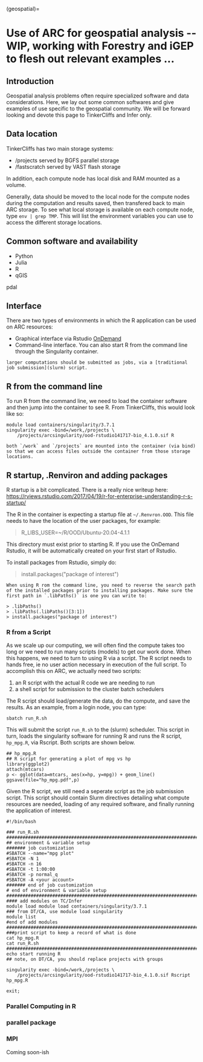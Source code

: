 (geospatial)=

# Use of ARC for geospatial analysis -- WIP, working with Forestry and iGEP to flesh out relevant examples ...

## Introduction

Geospatial analysis problems often require specialized software and data considerations.  Here, we lay out some common softwares and give examples of use specific to the geospatial community. We will be forward looking and devote this page to TinkerCliffs and Infer only.

## Data location

TinkerCliffs has two main storage systems:  

+ /projects served by BGFS parallel storage  
+ /fastscratch served by VAST flash storage  

In addition, each compute node has local disk and RAM mounted as a volume.

Generally, data should be moved to the local node for the compute nodes during the computation and results saved, then transfered back to main ARC storage.  To see what local storage is available on each compute node, type `env | grep TMP`.  This will list the environment variables you can use to access the different storage locations.

## Common software and availability

+ Python  
+ Julia
+ R  
+ qGIS  


pdal

## Interface

There are two types of environments in which the R application can be used on ARC resources:
- Graphical interface via Rstudio [OnDemand](ood)
- Command-line interface. You can also start R from the command line through the Singularity container.

```{note}
larger computations should be submitted as jobs, via a [traditional job submission](slurm) script.
```

## R from the command line

To run R from the command line, we need to load the container software and then jump into the container to see R.  From TinkerCliffs, this would look like so:

```
module load containers/singularity/3.7.1
singularity exec -bind=/work,/projects \
    /projects/arcsingularity/ood-rstudio141717-bio_4.1.0.sif R
```

```{note}
both `/work` and `/projects` are mounted into the container (via bind) so that we can access files outside the container from those storage locations.
```

## R startup, .Renviron and adding packages

R startup is a bit complicated.  There is a really nice writeup here:  
<https://rviews.rstudio.com/2017/04/19/r-for-enterprise-understanding-r-s-startup/>

The R in the container is expecting a startup file at `~/.Renvron.OOD`.  This file needs to have the location of the user packages, for example:

>R_LIBS_USER=~/R/OOD/Ubuntu-20.04-4.1.1

This directory must exist prior to starting R.  If you use the OnDemand Rstudio, it will be automatically created on your first start of Rstudio.

To install packages from Rstudio, simply do:

>install.packages("package of interest")

```{warning}
When using R rom the command line, you need to reverse the search path of the installed packages prior to installing packages. Make sure the first path in `.libPaths()` is one you can write to:
```

```
> .libPaths()
> .libPaths(.libPaths()[3:1])
> install.packages("package of interest")
```

### R from a Script

As we scale up our computing, we will often find the compute takes too long or we need to run many scripts (models) to get our work done.  When this happens, we need to turn to using R via a script.  The R script needs to hands free, ie no user action necessary in execution of the full script.  To accomplish this on ARC, we actually need two scripts:

1. an R script with the actual R code we are needing to run  
2. a shell script for submission to the cluster batch schedulers  

The R script should load/generate the data, do the compute, and save the results.  As an example, from a login node, you can type:

```
sbatch run_R.sh
```

This will submit the script `run_R.sh` to the (slurm) scheduler.  This script in turn, loads the singularity software for running R and runs the R script, `hp_mpg.R`, via Rscript.  Both scripts are shown below.


```
## hp_mpg.R
## R script for generating a plot of mpg vs hp
library(ggplot2)
attach(mtcars) 
p <- gglot(data=mtcars, aes(x=hp, y=mpg)) + geom_line()
ggsave(file="hp_mpg.pdf",p)
```

Given the R script, we still need a seperate script as the job submission script.  This script should contain Slurm directives detailing what compute resources are needed, loading of any required software, and finally running the application of interest.

```
#!/bin/bash

### run_R.sh
###########################################################################
## environment & variable setup
####### job customization
#SBATCH --name="mpg plot"
#SBATCH -N 1
#SBATCH -n 16
#SBATCH -t 1:00:00
#SBATCH -p normal_q
#SBATCH -A <your account>
####### end of job customization
# end of environment & variable setup
###########################################################################
#### add modules on TC/Infer
module load module load containers/singularity/3.7.1
### from DT/CA, use module load singularity
module list
#end of add modules
###########################################################################
###print script to keep a record of what is done
cat hp_mpg.R
cat run_R.sh
###########################################################################
echo start running R
## note, on DT/CA, you should replace projects with groups

singularity exec -bind=/work,/projects \
    /projects/arcsingularity/ood-rstudio141717-bio_4.1.0.sif Rscript hp_mpg.R

exit;
```

### Parallel Computing in R
### parallel package
### MPI

Coming soon-ish





